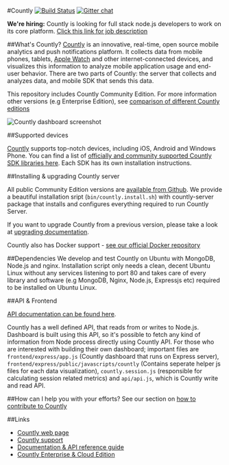 #Countly [![Build Status](https://api.travis-ci.org/Countly/countly-server.png)](https://travis-ci.org/Countly/countly-server) [![Gitter chat](https://badges.gitter.im/CountlyAnalytics/countly-server.png)](https://gitter.im/CountlyAnalytics/countly)


**We're hiring:** Countly is looking for full stack node.js developers to work on its core platform. [Click this link for job description](https://count.ly/full-stack-node-js-developer/)

##What's Countly?
[Countly](http://count.ly) is an innovative, real-time, open source mobile analytics and push notifications platform. It collects data from mobile phones, tablets, [Apple Watch](http://blog.count.ly/post/119031457543/countly-on-apple-watch) and other internet-connected devices, and visualizes this information to analyze mobile application usage and end-user behavior. There are two parts of Countly: the server that collects and analyzes data, and mobile SDK that sends this data.

This repository includes Countly Community Edition. For more information other versions (e.g Enterprise Edition), see [comparison of different Countly editions](https://count.ly/compare)

![Countly dashboard screenshot](http://a.fsdn.com/con/app/proj/countly/screenshots/dashboard_without_realtime.png)

##Supported devices

[Countly](http://count.ly) supports top-notch devices, including iOS, Android and Windows Phone. You can find a list of [officially and community supported Countly SDK libraries here](https://count.ly/resources/source/download-sdk). Each SDK has its own installation instructions.

##Installing & upgrading Countly server

All public Community Edition versions are [available from Github](https://github.com/Countly/countly-server/releases). We provide a beautiful installation sript (`bin/countly.install.sh`) with countly-server package that installs and configures everything required to run Countly Server.

If you want to upgrade Countly from a previous version, please take a look at [upgrading documentation](resources.count.ly/v1.0/docs/upgrading-countly-server).

Countly also has Docker support - [see our official Docker repository](https://registry.hub.docker.com/u/countly/countly-server/)

##Dependencies
We develop and test Countly on Ubuntu with MongoDB, Node.js and nginx. Installation script only needs a clean, decent Ubuntu Linux without any services listening to port 80 and takes care of every library and software (e.g MongoDB, Nginx, Node.js, Expressjs etc) required to be installed on Ubuntu Linux.

##API & Frontend

[API documentation can be found here](http://resources.count.ly).

Countly has a well defined API, that reads from or writes to Node.js. Dashboard is built using this API, so it's possible to fetch any kind of information from Node process directly using Countly API. For those who are interested with building their own dashboard; important files are `frontend/express/app.js` (Countly dashboard that runs on Express server), `frontend/express/public/javascripts/countly` (Contains seperate helper js files for each data visualization),  `countly.session.js` (responsible for calculating session related metrics) and `api/api.js`, which is Countly write and read API. 

##How can I help you with your efforts?
See our section on [how to contribute to Countly](https://github.com/Countly/countly-server/blob/master/CONTRIBUTING.md)

##Links

* [Countly web page](http://count.ly)
* [Countly support](http://support.count.ly)
* [Documentation & API reference guide](http://resources.count.ly)
* [Countly Enterprise & Cloud Edition](https://count.ly/compare)
